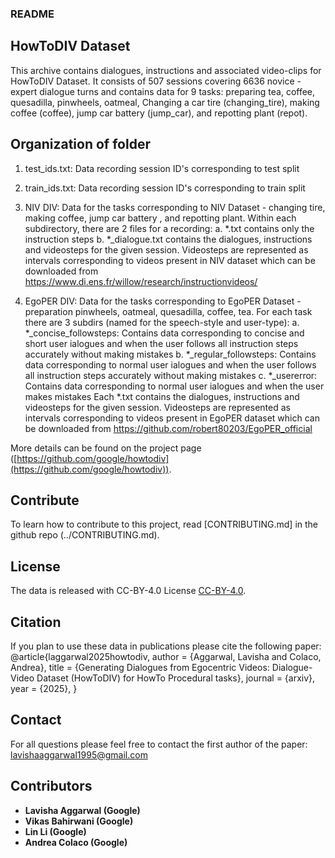 ### README
## HowToDIV Dataset
This archive contains dialogues, instructions and associated video-clips for HowToDIV Dataset. It consists of 507 sessions covering 6636 novice - expert dialogue turns and contains data for 9 tasks: preparing tea, coffee, quesadilla, pinwheels, oatmeal, Changing a car tire (changing_tire), making coffee (coffee), jump car battery (jump_car), and repotting plant (repot).


## Organization of folder

1. test_ids.txt: Data recording session ID's corresponding to test split
2. train_ids.txt: Data recording session ID's corresponding to train split

3. NIV DIV: Data for the tasks corresponding to NIV Dataset - changing tire, making coffee, jump car battery , and repotting plant. Within each subdirectory, there are 2 files for a recording:
  a. *.txt contains only the instruction steps
  b. *_dialogue.txt contains the dialogues, instructions and videosteps for the given session. Videosteps are represented as intervals corresponding to videos present in NIV dataset which can be downloaded from https://www.di.ens.fr/willow/research/instructionvideos/

4. EgoPER DIV: Data for the tasks corresponding to EgoPER Dataset - preparation pinwheels, oatmeal, quesadilla, coffee, tea. For each task there are 3 subdirs (named for the speech-style and user-type):
  a. *_concise_followsteps: Contains data corresponding to concise and short user ialogues and when the user follows all instruction steps accurately without making mistakes
  b. *_regular_followsteps: Contains data corresponding to normal user ialogues and when the user follows all instruction steps accurately without making mistakes
  c. *_usererror: Contains data corresponding to normal user ialogues and when the user makes mistakes
  Each *.txt contains the dialogues, instructions and videosteps for the given session. Videosteps are represented as intervals corresponding to videos present in EgoPER dataset which can be downloaded from https://github.com/robert80203/EgoPER_official

More details can be found on the project page ([https://github.com/google/howtodiv](https://github.com/google/howtodiv)).


## Contribute
To learn how to contribute to this project, read [CONTRIBUTING.md] in the github repo (../CONTRIBUTING.md).


## License
The data is released with CC-BY-4.0 License [CC-BY-4.0](../data/CC-BY-4.0).


## Citation
If you plan to use these data in publications please cite the following paper:
@article{laggarwal2025howtodiv,
  author    = {Aggarwal, Lavisha and Colaco, Andrea},
  title     = {Generating Dialogues from Egocentric Videos: Dialogue-Video Dataset (HowToDIV) for HowTo Procedural tasks},
  journal   = {arxiv},
  year      = {2025},
}


## Contact
For all questions please feel free to contact the first author of the paper: lavishaaggarwal1995@gmail.com


## Contributors
- **Lavisha Aggarwal (Google)**
- **Vikas Bahirwani (Google)**
- **Lin Li (Google)**
- **Andrea Colaco (Google)**
